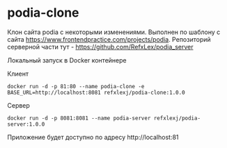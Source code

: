 # podia-clone

Клон сайта podia с некоторыми изменениями. Выполнен по шаблону с сайта https://www.frontendpractice.com/projects/podia.
Репозиторий серверной части тут - https://github.com/RefxLex/podia_server


Локальный запуск в Docker контейнере

Клиент
```shell script
docker run -d -p 81:80 --name podia-clone -e BASE_URL=http://localhost:8081 refxlexj/podia-clone:1.0.0
```
Сервер
```shell script
docker run -d -p 8081:8081 --name podia-server refxlexj/podia-server:1.0.0
```

Приложение будет доступно по адресу http://localhost:81
